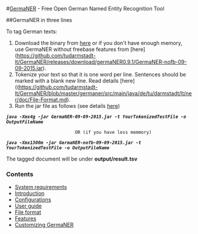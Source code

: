 #[GermaNER](https://github.com/tudarmstadt-lt/GermaNER/blob/master/germaner/src/main/java/de/tu/darmstadt/lt/ner/doc/Home.md) - Free Open German Named Entity Recognition Tool

##GermaNER in three lines

To tag German texts:

1. Download the binary from [here](https://github.com/tudarmstadt-lt/GermaNER/releases/download/germaNER0.9.1/GermaNER-09-09-2015.jar) or if you don't have enough memory, use GermaNER without freebase features from [here] (https://github.com/tudarmstadt-lt/GermaNER/releases/download/germaNER0.9.1/GermaNER-nofb-09-09-2015.jar).
1. Tokenize your text so that it is one word per line. Sentences should be marked with a blank new line. Read details [here] ((https://github.com/tudarmstadt-lt/GermaNER/blob/master/germaner/src/main/java/de/tu/darmstadt/lt/ner/doc/File-Format.md).
2. Run the jar file as follows (see details [here](https://github.com/tudarmstadt-lt/GermaNER/blob/master/germaner/src/main/java/de/tu/darmstadt/lt/ner/doc/User-Guide.md))

***`java -Xmx4g -jar GermaNER-09-09-2015.jar -t YourTokenizedTestFile -o OutputFileName`***
                              
                              OR (if you have less memmory)

***`java -Xmx1300m -jar GermaNER-nofb-09-09-2015.jar -t  YourTokenizedTestFile -o OutputFileName`***

The tagged document will be under **output/result.tsv**

### Contents
* [System requirements](https://github.com/tudarmstadt-lt/GermaNER/blob/master/germaner/src/main/java/de/tu/darmstadt/lt/ner/doc/System-Requirements.md)
* [Introduction](https://github.com/tudarmstadt-lt/GermaNER/blob/master/germaner/src/main/java/de/tu/darmstadt/lt/ner/doc/Home.md)
* [Configurations](https://github.com/tudarmstadt-lt/GermaNER/blob/master/germaner/src/main/java/de/tu/darmstadt/lt/ner/doc/Configuration-File.md)
* [User guide](https://github.com/tudarmstadt-lt/GermaNER/blob/master/germaner/src/main/java/de/tu/darmstadt/lt/ner/doc/User-Guide.md)
* [File format](https://github.com/tudarmstadt-lt/GermaNER/blob/master/germaner/src/main/java/de/tu/darmstadt/lt/ner/doc/File-Format.md)
* [Features](https://github.com/tudarmstadt-lt/GermaNER/blob/master/germaner/src/main/java/de/tu/darmstadt/lt/ner/doc/Features.md)
* [Customizing GermaNER](https://github.com/tudarmstadt-lt/GermaNER/blob/master/germaner/src/main/java/de/tu/darmstadt/lt/ner/doc/System-Requirements.md)

